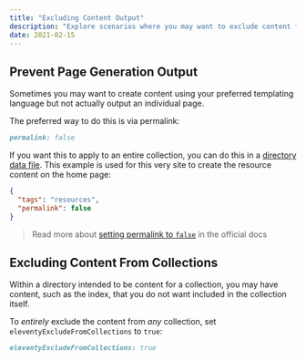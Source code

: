 ```yaml
---
title: "Excluding Content Output"
description: "Explore scenarios where you may want to exclude content from output or collections."
date: 2021-02-15
---
```


## Prevent Page Generation Output

Sometimes you may want to create content using your preferred templating language but not actually output an individual page.

The preferred way to do this is via permalink:

```md
permalink: false
```

If you want this to apply to an entire collection, you can do this in a [directory data file](/tips/data-directory-file). This example is used for this very site to create the resource content on the home page:

```json
{
  "tags": "resources",
  "permalink": false
}
```

> Read more about [setting permalink to `false`](https://www.11ty.dev/docs/permalinks/#permalink-false) in the official docs

## Excluding Content From Collections

Within a directory intended to be content for a collection, you may have content, such as the index, that you do not want included in the collection itself.

To _entirely_ exclude the content from _any_ collection, set `eleventyExcludeFromCollections` to `true`:

```md
eleventyExcludeFromCollections: true
```
